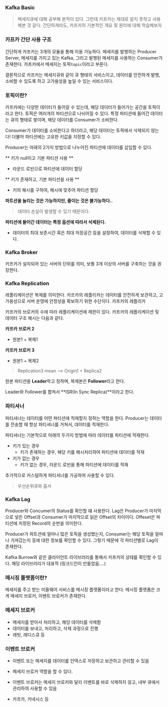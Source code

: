 ### Kafka Basic

> 메세지큐에 대해 공부해 본적이 있다. 그런데 카프카는 제대로 알지 못하고 사용해본 것 같다. 간단하게라도, 카프카의 기본적인 개요 및 원리에 대해 학습해보자



### 카프카 간단 사용 구조

간단하게 카프카는 3개의 모듈을 통해 이용 가능하다. 메세지를 발행하는 Producer Server, 메세지를 가지고 있는 Kafka, 그리고 발행된 메세지를 사용하는 Consumer가 존재한다. 카프카에서 메세지는 토픽`topic`이라고 부른다.

결론적으로 카프카는 메세지큐와 같이 큐 형태의 서비스이고, 데이터를 안전하게 발행, 소비할 수 있도록 하고 고가용성을 높일 수 있는 서비스이다.



### 토픽이란?

카프카에는 다양한 데이터가 들어갈 수 있는데, 해당 데이터가 들어가는 공간을 토픽이라고 한다. 토픽은 여러개의 파티션으로 나뉘어질 수 있다. 특정 파티션에 들어간 데이터는 큐의 형태로 쌓이며, 해당 데이터를 Consumer가 소비한다.

Consumer가 데이터를 소비한다고 하더라고, 해당 데이터는 토픽에서 삭제되지 않는다! 더불어 파티션에는 고유한 키값을 지정할 수 있다.



Producer는  아래의 2가지 방법으로 나누어진 파티션에 데이터를 삽입할 수 있다.



** 키가 null이고 기본 파티션 사용 **

- 라운드 로빈으로 파티션에 데이터 할당



** 키가 존재하고, 기본 파티션을 사용 ** 

- 키의 해시를 구하여, 해시에 맞추어 파티션 할당



**파트션을 늘리는 것은 가능하지만, 줄이는 것은 불가능하다..**

> 데이터 손실이 발생할 수 있기 때문이다.



**파티션에 들어간 데이터는 특정 옵션에 따라서 삭제된다.**

- 데이터의 최대 보존시간 혹은 최대 저장공간 등을 설정하여, 데이터를 삭제할 수 있다.



### Kafka Broker

카프카가 설치되어 있는 서버의 단위를 의미, 보통 3개 이상의 서버를 구축하는 것을 권장한다.



### Kafka Replication

레플리케이션은 복제를 의미한다. 카프카의 레플리카는 데이터를 안전하게 보관하고, 고가용성으로 서버 운영에 안정성을 확보하기 위한 수단이다. 카프카의 레플리카



카프카의 브로커의 수에 따라 레플리케이션에 제한이 있다. 카프카의 레플리케이션 및 데이터 구조 예시는 다음과 같다.



**카프카 브로커 2**

- 원본1 + 복제1



**카프카 브로커 3**

- 원본1 + 복제2



> Replication3 mean --> Origin1 + Replica2



원본 파티션을 **Leader**락고 칭하며, 복제본은 **Follower**라고 한다.

Leader와 Follower를 합쳐서 **ISR(In Sync Replica)**이라고 한다.



### 파티셔너

파티셔너는 데이터를 어떤 파티션에 적재할지 정하는 역할을 한다. Producer는 데이터를 전송할 때 항상 파티셔너를 거쳐서, 데이터를 적재한다.



파티셔너는 기본적으로 아래의 두가지 방법에 따라 데이터를 파티션에 적재한다.

- 키가 있는 경우
  - 키가 존재하는 경우, 해당 키를 해시처리하여 파티션에 데이터를 적재
- 키가 없는 경우
  - 키가 없는 경우, 라운드 로빈을 통해 파티션에 데이터를 적재



추가적으로 커스텀하게 파티셔너를 가공하여 사용할 수 있다.

> 우선순위큐와 흡사



### Kafka Lag

Producer와 Concumer의 Status를 확인할 떄 사용한다. Lag은 Producer가 마지막으로 넣은 Offset과 Consumer가 마지막으로 읽은 Offset의 차이이다. Offeset은 파티션에 저장된 Record의 순번을 의미한다.

Producer가 파트션에 얼마나 많은 토픽을 생성했는지, Consumer는 해당 토픽을 얼마나 가져갔는지 등에 대한 정보를 확인할 수 있다. 그렇기 때문에 각 파티션별로 Lag이 존재한다. 



Kafka Burrow와 같은 클라이언트 라이브러리를 통해서 카프카의 상태를 확인할 수 있다. 해당 라이브러리가 대표적 (링크드인이 만들었음....)



### 메시징 플랫폼이란?

메세지를 주고 받는 미들웨어 서비스를 메시징 플랫폼이라고 한다. 메시징 플랫폼은 크게 메세지 브로커, 이벤트 브로커가 존재한다.



### 메세지 브로커

- 메세지를 받아서 처리하고, 해당 데이터를 삭제함
- 데이터를 보내고, 처리하고, 삭제 과정으로 진행
- 레빗, 레디스큐 등



### 이벤트 브로커

- 이벤트 또는 메세지를 데이터를 인덱스로 저장하고 보관하고 관리할 수 있음

- 메세지 브로커 역할을 할 수 있다.
- 이벤트 브로커는 메세지 브로커와 달리 이벤트를 바로 삭제하지 않고, 내부 큐에서 관리하여 사용할 수 있음
- 카프카, 키네시스 등







